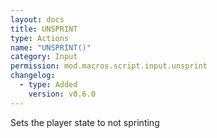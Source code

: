 ```yaml
---
layout: docs
title: UNSPRINT
type: Actions
name: "UNSPRINT()"
category: Input
permission: mod.macros.script.input.unsprint
changelog:
  - type: Added
    version: v0.6.0
---
```

Sets the player state to not sprinting
